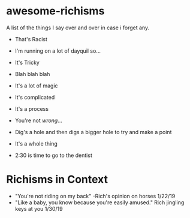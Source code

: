 # awesome-richisms
A list of the things I say over and over in case i forget any.

* That's Racist

* I'm running on a lot of dayquil so...

* It's Tricky

* Blah blah blah

* It's a lot of magic

* It's complicated

* It's a process

* You're not _wrong_...

* Dig's a hole and then digs a bigger hole to try and make a point

* It's a whole thing

* 2:30 is time to go to the dentist


# Richisms in Context
* "You're not riding on my back" -Rich's opinion on horses 1/22/19
* "Like a baby, you know because you're easily amused." Rich jingling keys at you 1/30/19
